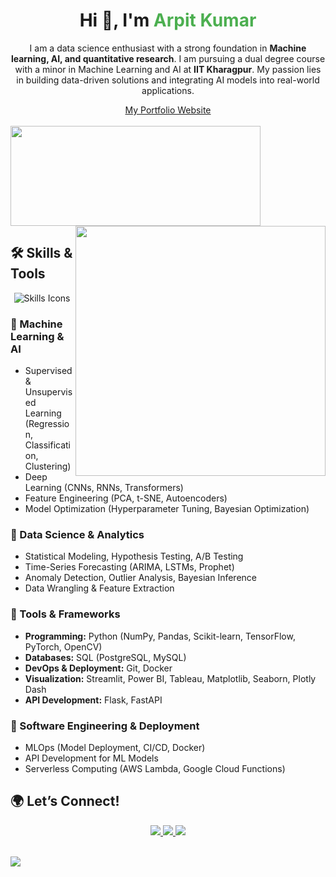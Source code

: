 <div align="center">
  <h1>Hi 👋, I'm <span style="color:#4CAF50;"> Arpit Kumar</span></h1> 
  
  <p>I am a data science enthusiast with a strong foundation in <b>Machine learning, AI, and quantitative research</b>. I am pursuing a dual degree course with a minor in Machine Learning and AI at <b>IIT Kharagpur</b>. My passion lies in building data-driven solutions and integrating AI models into real-world applications.</p>
  <a align='centre', href="https://arpitkumar2004.github.io/data_science-portfolio-website-final/#/">My Portfolio Website</a>
</div>

</br>

<div>
<a href="https://github.com/arpitkumar2004">
<img height="160" width="400" src="https://github-readme-stats-eight-theta.vercel.app/api/top-langs/?username=arpitkumar2004&layout=compact&langs_count=8&theme=nightowl"/>
</a>
<a href="https://github.com/arpitkumar2004">
<img width="400" src="https://github-readme-stats-eight-theta.vercel.app/api?username=arpitkumar2004&show_icons=true&theme=nightowl&include_all_commits=true&count_private=true" align="right"/>
</a>
</div>



## 🛠️ Skills & Tools

<div align="center">
  <img src="https://skillicons.dev/icons?i=python,tensorflow,pytorch,scikitlearn,aws,azure,c,cpp,gcp,docker,vscode,git" alt="Skills Icons">
</div>

### 🔹 Machine Learning & AI  
- Supervised & Unsupervised Learning (Regression, Classification, Clustering)  
- Deep Learning (CNNs, RNNs, Transformers)  
- Feature Engineering (PCA, t-SNE, Autoencoders)  
- Model Optimization (Hyperparameter Tuning, Bayesian Optimization)  

### 🔹 Data Science & Analytics  
- Statistical Modeling, Hypothesis Testing, A/B Testing  
- Time-Series Forecasting (ARIMA, LSTMs, Prophet)  
- Anomaly Detection, Outlier Analysis, Bayesian Inference  
- Data Wrangling & Feature Extraction  

### 🔹 Tools & Frameworks  
- **Programming:** Python (NumPy, Pandas, Scikit-learn, TensorFlow, PyTorch, OpenCV)  
- **Databases:** SQL (PostgreSQL, MySQL)  
- **DevOps & Deployment:** Git, Docker
- **Visualization:** Streamlit, Power BI, Tableau, Matplotlib, Seaborn, Plotly Dash  
- **API Development:** Flask, FastAPI  

### 🔹 Software Engineering & Deployment  
- MLOps (Model Deployment, CI/CD, Docker)  
- API Development for ML Models  
- Serverless Computing (AWS Lambda, Google Cloud Functions)  


## 🌍 Let’s Connect!

<div align="center">
  <a href="https://www.linkedin.com/in/arpit-kumar-shivam/" target="_blank">
    <img src="https://img.shields.io/badge/LinkedIn-%230077B5.svg?style=for-the-badge&logo=linkedin&logoColor=white" />
  </a>
  <a href="mailto:kumararpit17773@gmail.com" target="_blank">
    <img src="https://img.shields.io/badge/Gmail-%23D14836.svg?style=for-the-badge&logo=gmail&logoColor=white" />
  </a>
  <a href="https://arpitkumar2004.github.io/data_science-portfolio-website-final/#/" target="_blank">
    <img src="https://img.shields.io/badge/Portfolio-%23E4405F.svg?style=for-the-badge&logo=react&logoColor=white" />
  </a>
</div>


<br>
<p>
<a href="https://www.linkedin.com/in/arpit-kumar-shivam/">
  <img align="center", src="https://komarev.com/ghpvc/?username=arpitkumar2004&style=flat-square" />
</a> 
</p>

